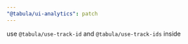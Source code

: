 ```yaml
---
"@tabula/ui-analytics": patch
---
```


use `@tabula/use-track-id` and `@tabula/use-track-ids` inside
